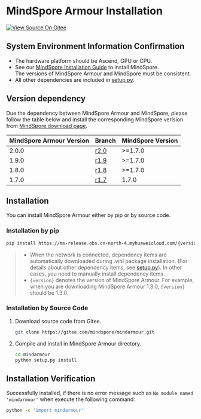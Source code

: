 # MindSpore Armour Installation

[![View Source On Gitee](https://mindspore-website.obs.cn-north-4.myhuaweicloud.com/website-images/r2.2/resource/_static/logo_source_en.svg)](https://gitee.com/mindspore/docs/blob/r2.2/docs/mindarmour/docs/source_en/mindarmour_install.md)&nbsp;&nbsp;

## System Environment Information Confirmation

- The hardware platform should be Ascend, GPU or CPU.
- See our [MindSpore Installation Guide](https://www.mindspore.cn/install/en) to install MindSpore.  
    The versions of MindSpore Armour and MindSpore must be consistent.
- All other dependencies are included in [setup.py](https://gitee.com/mindspore/mindarmour/blob/master/setup.py).

## Version dependency

Due the dependency between MindSpore Armour and MindSpore, please follow the table below and install the corresponding MindSpore verision from [MindSpore download page](https://www.mindspore.cn/versions/en).

| MindSpore Armour Version | Branch                                                    | MindSpore Version |
| ------------------ | --------------------------------------------------------- | ----------------- |
| 2.0.0              | [r2.0](https://gitee.com/mindspore/mindarmour/tree/r2.0/) | >=1.7.0           |
| 1.9.0              | [r1.9](https://gitee.com/mindspore/mindarmour/tree/r1.9/) | >=1.7.0           |
| 1.8.0              | [r1.8](https://gitee.com/mindspore/mindarmour/tree/r1.8/) | >=1.7.0           |
| 1.7.0              | [r1.7](https://gitee.com/mindspore/mindarmour/tree/r1.7/) | 1.7.0             |

## Installation

You can install MindSpore Armour either by pip or by source code.

### Installation by pip

```bash
pip install https://ms-release.obs.cn-north-4.myhuaweicloud.com/{version}/MindArmour/any/mindarmour-{version}-py3-none-any.whl --trusted-host ms-release.obs.cn-north-4.myhuaweicloud.com -i https://pypi.tuna.tsinghua.edu.cn/simple
```

> - When the network is connected, dependency items are automatically downloaded during .whl package installation. (For details about other dependency items, see [setup.py](https://gitee.com/mindspore/mindarmour/blob/master/setup.py)). In other cases, you need to manually install dependency items.
> - `{version}` denotes the version of MindSpore Armour. For example, when you are downloading MindSpore Armour 1.3.0, `{version}` should be 1.3.0.

### Installation by Source Code

1. Download source code from Gitee.

    ```bash
    git clone https://gitee.com/mindspore/mindarmour.git
    ```

2. Compile and install in MindSpore Armour directory.

    ```bash
    cd mindarmour
    python setup.py install
    ```

## Installation Verification

Successfully installed, if there is no error message such as `No module named 'mindarmour'` when execute the following command:

```bash
python -c 'import mindarmour'
```